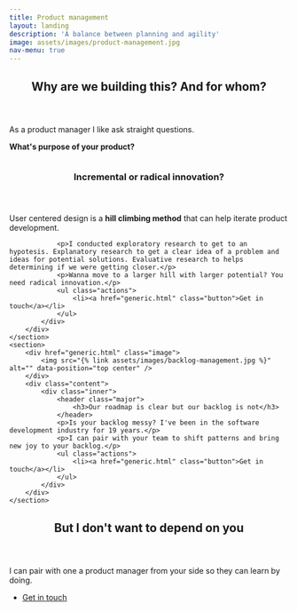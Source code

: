 ```yaml
---
title: Product management
layout: landing
description: 'A balance between planning and agility'
image: assets/images/product-management.jpg
nav-menu: true
---
```


<!-- Main -->
<div id="main">

<!-- One -->
<section id="one">
	<div class="inner">
		<header class="major">
			<h2>Why are we building this? And for whom?</h2>
		</header>
		<p>As a product manager I like ask straight questions.</p>		
		<p><strong>What's purpose of your product?</strong></p>
	</div>
</section>

<!-- Two -->
<section id="two" class="spotlights">
	<section>
		<div class="image">
			<img src="{% link assets/images/user-centered-design.jpg %}" alt="" data-position="center center" />
		</div>
		<div class="content">
			<div class="inner">
				<header class="major">
					<h3 id="kickoff">Incremental or radical innovation?</h3>
				</header>
				<p>User centered design is a <strong>hill climbing method</strong> that can help iterate product development.</p>
				
				<p>I conducted exploratory research to get to an hypotesis. Explanatory research to get a clear idea of a problem and ideas for potential solutions. Evaluative research to helps determining if we were getting closer.</p>
				<p>Wanna move to a larger hill with larger potential? You need radical innovation.</p>
				<ul class="actions">
					<li><a href="generic.html" class="button">Get in touch</a></li>
				</ul>
			</div>
		</div>
	</section>
	<section>
		<div href="generic.html" class="image">
			<img src="{% link assets/images/backlog-management.jpg %}" alt="" data-position="top center" />
		</div>
		<div class="content">
			<div class="inner">
				<header class="major">
					<h3>Our roadmap is clear but our backlog is not</h3>
				</header>
				<p>Is your backlog messy? I've been in the software development industry for 19 years.</p>
				<p>I can pair with your team to shift patterns and bring new joy to your backlog.</p>
				<ul class="actions">
					<li><a href="generic.html" class="button">Get in touch</a></li>
				</ul>
			</div>
		</div>
	</section>
</section>

<!-- Three -->
<section id="three">
	<div class="inner">
		<header class="major">
			<h2>But I don't want to depend on you</h2>
		</header>
		<p>I can pair with one a product manager from your side so they can learn by doing.</p>
<ul class="actions">
					<li><a href="generic.html" class="button">Get in touch</a></li>
				</ul>
	</div>
</section>

</div>
